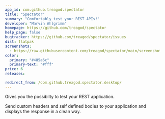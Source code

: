 ```yaml
---
app_id: com.github.treagod.spectator
title: "Spectator"
summary: "Comfortably test your REST APIs!"
developer: "Marvin Ahlgrimm"
homepage: https://github.com/treagod/spectator
help_page: false
bugtracker: https://github.com/treagod/spectator/issues
dist: flatpak
screenshots:
  - https://raw.githubusercontent.com/treagod/spectator/main/screenshots/screenshot1.png
color:
  primary: "#485a6c"
  primary-text: "#fff"
price: 6
releases:

redirect_from: /com.github.treagod.spectator.desktop/
---
```


<p>Gives you the possibilty to test your REST application.</p>
<p>Send custom headers and self defined bodies to your application and displays the response in a clean way.</p>